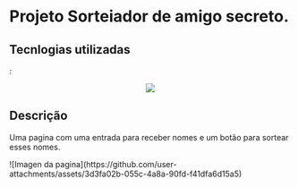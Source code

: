 <h1>Projeto Sorteiador de amigo secreto.</h1>
<h2>Tecnlogias utilizadas</h2>:
<p align="center">
      <img src="https://skillicons.dev/icons?i=javascript,html,css" />
</p>

<h2>Descrição</h2>
<p>Uma pagina com uma entrada para receber nomes e um botão para sortear esses nomes.</p>
![Imagen da pagina](https://github.com/user-attachments/assets/3d3fa02b-055c-4a8a-90fd-f41dfa6d15a5)
